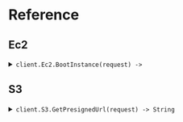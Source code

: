 # Reference
## Ec2
<details><summary><code>client.Ec2.BootInstance(request) -> </code></summary>
<dl>
<dd>

#### 🔌 Usage

<dl>
<dd>

<dl>
<dd>

```ruby
client.ec_2.boot_instance({
  size:'size'
});
```
</dd>
</dl>
</dd>
</dl>

#### ⚙️ Parameters

<dl>
<dd>

<dl>
<dd>

**size:** `String` 
    
</dd>
</dl>
</dd>
</dl>


</dd>
</dl>
</details>

## S3
<details><summary><code>client.S3.GetPresignedUrl(request) -> String</code></summary>
<dl>
<dd>

#### 🔌 Usage

<dl>
<dd>

<dl>
<dd>

```ruby
client.s_3.get_presigned_url({
  s3Key:'s3Key'
});
```
</dd>
</dl>
</dd>
</dl>

#### ⚙️ Parameters

<dl>
<dd>

<dl>
<dd>

**s3Key:** `String` 
    
</dd>
</dl>
</dd>
</dl>


</dd>
</dl>
</details>
